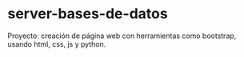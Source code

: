# server-bases-de-datos
Proyecto: creación de página web con herramientas como bootstrap, usando html, css, js y python.

